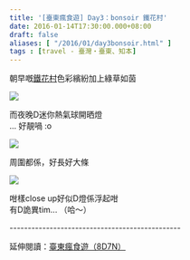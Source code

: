 ```yaml
---
title: '[臺東瘋食遊] Day3：bonsoir 鐵花村'
date: 2016-01-14T17:30:00.000+08:00
draft: false
aliases: [ "/2016/01/day3bonsoir.html" ]
tags : [travel - 臺灣・臺東、知本]
---
```


朝早嘅[鐵花村](https://hidie.net/taitung3c/)色彩繽紛加上綠草如茵  

![](/images/taitung3i1.jpg)

而夜晚D迷你熱氣球開晒燈  
... 好靚喎 :o  

![](/images/taitung3i.jpg)

周圍都係，好長好大條  

![](/images/taitung3i2.jpg)

咁樣close up好似D燈係浮起咁  
有D詭異tim... （哈～）  
  
\-----------------------------------------------  
  
延伸閱讀：[臺東瘋食遊（8D7N）](https://hidie.net/taitung8d7n/)
